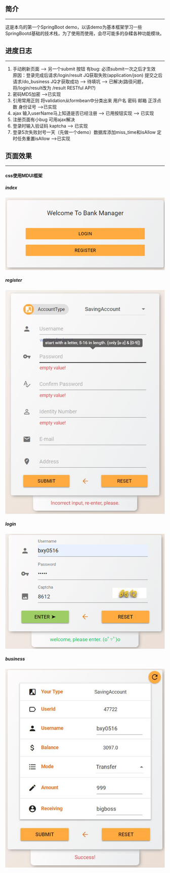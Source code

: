 ## 简介
---
这是本鸟的第一个SpringBoot demo，以该demo为基本框架学习一些SpringBootd基础的技术栈，为了使用而使用，会尽可能多的杂糅各种功能模块。

## 进度日志
---
1. 手动刷新页面   --> 另一个submit 按钮   有bug: 必须submit一次之后才生效  
原因：登录完成后请求/login/result  JQ获取失败(application/json)  提交之后请求/do_business JQ才获取成功
    -->  待填坑 --> 已解决(路径问题，将/login/result改为 /result   RESTful API?)
2. 密码MD5加密   -->已实现
3. 引用常用正则     将validation从formbean中分类出来  用户名  密码  邮箱 正浮点数  身份证号  -->已实现
4. ajax 输入userName马上知道是否已经注册   -->  已用按钮实现  --> 已实现
5. 注册页面有小bug  可用ajax解决 
6. 登录时输入验证码 kaptcha  --> 已实现
7. 登录5次失败封号一天（先做一个demo）数据库添加miss_time和isAllow  定时任务重置isAllow  -->已实现

## 页面效果
---
#### css使用MDUI框架
##### index
![index](页面截图/index.png 'index')
##### register
![register](页面截图/register.jpg 'register')
##### login
![login](页面截图/login.png 'login')
##### business
![business](页面截图/business.jpg 'business')
